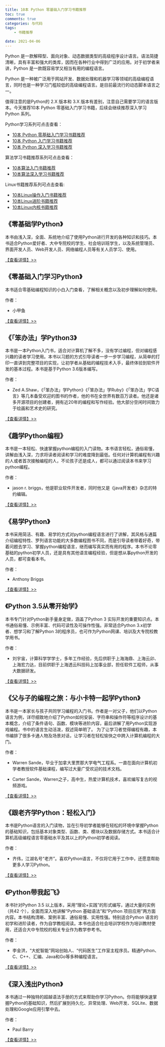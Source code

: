 ```yaml
---
title: 10本 Python 零基础入门学习书籍推荐
toc: true
comments: true
categories: 与代码
tags: 
	- 书籍推荐

date: 2021-04-06
---
```


Python 是一款解释型、面向对象、动态数据类型的高级程序设计语言。语法简捷清晰，具有丰富和强大的类库，因而在各种行业中得到广泛的应用。对于初学者来讲，Python 是一款既容易学又相当有用的编程语言。

Python 是一种被广泛用于网站开发、数据处理和机器学习等领域的高级编程语言，同时也是一种学习门槛较低的高级编程语言。是目前最流行的动态脚本语言之一。

值得注意的是Python的 2.X 版本和 3.X 版本有差别，注意自己需要学习的语言版本。今天推荐10本 Python 零基础入门学习书籍，后续会继续推荐深入学习 Python 系列。

Python学习系列可点击查看：

- [10本 Python 零基础入门学习书籍推荐](http://localhost:4000/2021/04/06/10-python-learn-from-scratch-books/)
- [10本 Python 入门学习书籍推荐](http://localhost:4000/2021/04/07/10-python-learn-guide-books/)
- [10本 Python 深入学习书籍推荐](http://localhost:4000/2021/04/09/10-python-learn-depth-books/)

算法学习书籍推荐系列可点击查看：

- [10本算法入门书籍推荐](https://102no.com/2020/12/03/10-algorithm-books/)
- [10本算法深入学习书籍推荐](https://102no.com/2021/01/25/10-in-depth-algorithm-books/)

Linux书籍推荐系列可点击查看:

- [10本Linux操作入门书籍推荐](https://102no.com/2020/08/13/10-linux-introduction-books/)
- [10本Linux进阶书籍推荐](https://102no.com/2020/08/17/10-linux-advanced-books/)
- [10本Linux内核书籍推荐](https://102no.com/2020/09/01/10-linux-kernel-books/)


## 《零基础学Python》

本书由浅入深，全面、系统地介绍了使用Python进行开发的各种知识和技巧。本书适合Python爱好者、大中专院校的学生、社会培训班学生，以及系统管理员、界面开发人员、Web开发人员、网络编程人员等有关人员学习、使用。

[【查看详情】>> ](https://union-click.jd.com/jdc?e=&p=AyIGZRhbHQsSAl0SUhwyEgZUGF0SBhAAVhNfEwYiQwpDBUoyS0IQWhkeHAxfEE8HCllHGAdFBwsCEwZWHVwRABUEXR9dER1LQglGa3ZdSl4dGisVYEcEFhwAXGpMRQhQUnUOHjdUK1sUAxEFURlcFwMiN1Uca1RsEgZUE1wSARo3VCtbEgIbBV0cWhILEwBUK1wVCyLQ%2FI%2BMs5bKtczP05jUi6yBscclMiIEZStrFTIRNxd1DkJSRgdVH1kVAUBUUBJfFQsUBFVIWkdSQg5XS14VBRM3VxpaEQs%3D)

## 《零基础入门学习Python》

本书适合零基础编程知识的小白入门查看，了解相关概念以及初步理解如何使用。

作者：

 - 小甲鱼

[【查看详情】>> ](https://union-click.jd.com/jdc?e=&p=AyIGZRteEAIWAVEZXhQyEgZUGFIVChoGXBpdFwEiQwpDBUoyS0IQWhkeHAxfEE8HCllHGAdFBwsCEwZWElsdChMOVB1ZFh1LQglGa2NEWm89Qx5vYhJ5VkMOUldSRTJBMHUOHjdUK1sUAxEFURlcFwMiN1Uca1RsGwRQHlwVMhM3VRxbHAAaAFQSXRIEFjdSG1Il1buTgr3PzbCL092WjYypxq3JK2slASI3ZRtrFjJQaVwYCRAHGlRSTFoXBRcHARNTFFAQUlxMD0BVFgJUGF8WMhAGVB9S)

## 《「笨办法」学Python3》

本书是一本Python入门书，适合对计算机了解不多，没有学过编程，但对编程感兴趣的读者学习使用。本书以习题的方式引导读者一步一步学习编程，从简单的打印一直讲到完整项目的实现，让初学者从基础的编程技术入手，最终体验到软件开发的基本过程。本书是基于Python 3.6版本编写。

作者：

- Zed A.Shaw，《「笨办法」学Python》《「笨办法」学Ruby》《「笨办法」学C语言》等几本备受欢迎的图书的作者，他的书在全世界有数百万读者。他还是诸多开源项目的创建者，拥有近20年的编程和写作经验。他大部分空闲时间致力于绘画和艺术史的研究。

[【查看详情】>> ](https://union-click.jd.com/jdc?e=&p=AyIGZRhfHQMSAFIbXxYyEgZUGFwVChQAXB5SHQIiQwpDBUoyS0IQWhkeHAxfEE8HCllHGAdFBwsCEwZWHFsdBBUOUBJTFR1LQglGaxdCQQUicCFtYUtHDV4yShhXZDNCBnUOHjdUK1sUAxEFURlcFwMiN1Uca1RsEgZSGVoSBxc3VCtbEgIbBV0cWxUFEAdRK1wVCyLQ%2FI%2BMs5bKtczP05jUi6yBscclMiIEZStrFTIRNxd1XR0DEQ9RTFISAxpXUEkJF1IaB1YcUkFXQgEHHlxFAkE3VxpaEQs%3D)

## 《趣学Python编程》

本书是一本轻松、快速掌握python编程的入门读物。本书语言轻松，通俗易懂，讲解由浅入深，力求将读者阅读和学习的难度降到最低。任何对计算机编程有兴趣的人或者首次接触编程的人，不论孩子还是成人，都可以通过阅读本书来学习python编程。

作者：

- jason r. briggs，他是职业软件开发者，同时他又是《java开发者》杂志的特约编辑。

[【查看详情】>> ](https://union-click.jd.com/jdc?e=&p=AyIGZRhaEgcRBFwZWBQyEgZUGFITCxIOXRtcEgQiQwpDBUoyS0IQWhkeHAxfEE8HCllHGAdFBwsCEwZWEl0cAhsPVRxcEx1LQglGa2oDTEMpfUFSYmlbEXxSSAt2RydbOGUOHjdUK1sUAxEFURlcFwMiN1Uca1RsEgZUGVkSAxs3VCtbEgIbBV0cWxcBGgRcK1wVCyLQ%2FI%2BMs5bKtczP05jUi6yBscclMiIEZStrFTIRNxd1DEYGF1BSElJFVRJTUEgPR1JGAlceWRFQQARRHlwTBUE3VxpaEQs%3D)

## 《易学Python》

本书采用简洁、有趣、易学的方式对python编程语言进行了讲解，其风格与通篇介绍编程特性、罗列语言功能的大多数编程图书不同，而是引导读者带着好奇，带着问题去学习、掌握python编程语言，继而编写真实而有用的程序。本书不论零基础的python初学人员，还是具有其他语言编程经验，但是想从事python开发的人员，都可查看本书。

作者：

- Anthony Briggs

[【查看详情】>> ](https://union-click.jd.com/jdc?e=&p=AyIGZRprFQIXBFYbXRIyVlgNRQQlW1dCFFlQCxxKQgFHRE5XDVULR0UVAhcEVhtdEh1LQglGa2hQVwMebCNGYHRlCxkTZRwaVwBjMFMOHjdUK1sUAxEFURlcFwMiN1Uca0NsEgZUGloUBxYAUitaJQIVB1wZUxICFgRRHl0lBRIOZczygdW0k42pwsGKn9HMsI%2B%2FniI3ZRhrJTISN1YrGXtVQQ8AGwsVBxcBVBNeEgoXDgYfXxNWQlVUSw4cC0ICBytZFAMWDg%3D%3D)

## 《Python 3.5从零开始学》


本书专门针对Python新手量身定做，涵盖了Python 3 实际开发的重要知识点。本书通俗易懂、示例丰富、代码可读性及可操作性强。非常适合Python 3.x初学者、想学习和了解Python 3的程序员，也可作为Python网课、培训及大专院校教学用书。

作者：

- 刘宇宙，计算科学学学士，多年工作经验，先后供职于上海海鼎、上海云卯、上海宏力达，目前供职于上海透云科技码上加事业部，担任软件工程师，从事大数据研发。

[【查看详情】>> ](https://union-click.jd.com/jdc?e=&p=AyIGZRprFwMQDlAfWRwyVlgNRQQlW1dCFFlQCxxKQgFHRE5XDVULR0UXAxAOUB9ZHB1LQglGa3MKRGZUXRkQZ2thMXgDHWdQYA1sWXUOHjdUK1sUAxEFURlcFwMiN1Uca15sEzdUK1sSAhsFXRxbEwIQB1crXBULItD8j4yzlsq1zM%2FTmNSLrIGxxyUyIgRlK2sVMhE3F3UPRQUTDwYeCBVXFANQT15FUhUFBhJcEwoTAwUeDxcHFTdXGloRCw%3D%3D)

## 《父与子的编程之旅：与小卡特一起学Python》

本书是一本家长与孩子共同学习编程的入门书。作者是一对父子，他们以Python语言为例，详尽细致地介绍了Python如何安装、字符串和操作符等程序设计的基本概念，介绍了条件语句、函数、模块等进阶内容，最后讲解了用Python实现游戏编程。书中的语言生动活泼，叙述简单明了。 为了让学习者觉得编程有趣，本书编排了很多卡通人物及场景对话，让学习者在轻松愉快之中跨入计算机编程的大门。

作者：

- Warren Sande，毕业于加拿大里贾那大学电气工程系。一直在面向计算机初学者教授软件基础课程，编写过大量广受欢迎的技术文档。

- Carter Sande，Warren之子，高中生，热爱计算机技术，喜欢编写复古的视频游戏。

[【查看详情】>> ](https://union-click.jd.com/jdc?e=&p=AyIGZRtdHQsaDlEbWxQyFwNcHVkcAhcOVxprUV1KWQorAlBHU0VeBUVNR0ZbSkAOClBMW0seXxwEEA5VHlIXAw1eEEcGJVFmQCZCXBJxcHsFSSNXf0cGCUMGbEQeC2UaaxUDEwRXH1kSABM3ZRtcJUN8B1QbWRADFwJlGmsVBRIOVxNcFgAUB1wdaxICGzeCss%2FCpIbf54KPnY%2FEnv7P8YkyIjdWK2slAiIEZVk1FAESUFwYUhcEFwdUHg5HBBsBUB4OQAtCBlRPDEUCRlRlGVoUBhs%3D)

## 《跟老齐学Python：轻松入门》

本书是Python语言的入门读物，旨在引导初学者能够在轻松的环境中掌握Python的基础知识，包括基本对象类型、函数、类、模块以及数据存储方式。本书适合计算机高级编程语言零基础水平及其以上的Python初学者阅读。

作者：

- 齐伟，江湖名号“老齐”。喜欢Python语言，不仅将它用于工作中，还愿意帮助更多人学习Python。

[【查看详情】>> ](https://union-click.jd.com/jdc?e=&p=AyIGZRprFwMQA1YdUhUyVlgNRQQlW1dCFFlQCxxKQgFHRE5XDVULR0UXAxADVh1SFR1LQglGaxR1bl9PZ15nZxp5C1tdcl5EBAoZI1MOHjdUK1sUAxEFURlcFwMiN1Uca15sEzdUK1sSAhsFXRxYFgMTBlQrXBULItD8j4yzlsq1zM%2FTmNSLrIGxxyUyIgRlK2sVMhE3F3VTEQAaVQIdDkcFE1dQGVtAUUEOUkhbFwVHUFUYDkdXGzdXGloRCw%3D%3D)

## 《Python带我起飞》

本书针对Python 3.5 以上版本，采用“理论+实践”的形式编写，通过大量的实例（共42 个），全面而深入地讲解“Python 基础语法”和“Python 项目应用”两方面内容。本书结构清晰、案例丰富、通俗易懂、实用性强。特别适合Python 语言的初学和进阶读者，作为自学教程阅读。本书也适合社会培训学校作为培训教材使用，还适合大中专院校的相关专业作为教学参考书。

作者：

- 李金洪，“大蛇智能”网站创始人、“代码医生”工作室主程序员。精通Python、C、C++、汇编、Java和Go等多种编程语言。

[【查看详情】>> ](https://union-click.jd.com/jdc?e=&p=AyIGZRNbFgQQA1cdWSUAEwVTGV4cABUGVCsfSlpMWGVCHlBDUAxLBQNQVk4YDk5ER1xOGVcaWRMAFw5XHFoUHUtCCUZrQmMaUhcBWw9hQgAmbAVgURpvKkRSQw4eN1QrWxQDEQVRGVwXAyI3VRxrVGwRB1wcWxIyEzdVHFscABoAVhpYHAMUN1IbUiXVu5OCvc%2FNsIvT3ZaNjKnGrckrayUBIjdlG2sWMlBpUh4PFwYaUFEaWRAKFwBREwtCV0YHUxteFgUSVF0SXEAyEAZUH1I%3D)

## 《深入浅出Python》

本书通过一种独特的超越语法手册的方式来帮助你学习Python。你将能够快速掌握Python的基础知识，然后扩展到持久化、异常处理、Web开发、SQLite、数据处理和Google应用引擎中去。

作者：

- Paul Barry

[【查看详情】>> ](https://union-click.jd.com/jdc?e=&p=AyIGZRhcFAYSBFceXBMyEgZUGFwRBBcBUxheFgUiQwpDBUoyS0IQWhkeHAxfEE8HCllHGAdFBwsCEwZWHF8TBxQBVh5YEh1LQglGa0lVUlECYzxsYEFDERIBdlgVV10YH3UOHjdUK1sUAxEFURlcFwMiN1Uca1RsEgZSGFgcARo3VCtbEgIbBV0cWxwLEgBSK1wVCyLQ%2FI%2BMs5bKtczP05jUi6yBscclMiIEZStrFTIRNxd1XEYEGw8CGw5ACkdSUBgMEQtBAFweXxFWRQNTTwkTAEU3VxpaEQs%3D)
